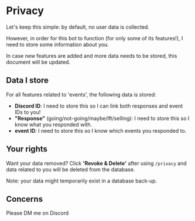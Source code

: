 # Privacy

Let's keep this simple: by default, no user data is collected.

However, in order for this bot to function (for only some of its features!), I need to store some information about you.

In case new features are added and more data needs to be stored, this document will be updated.

## Data I store

For all features related to 'events', the following data is stored:

- **Discord ID**: I need to store this so I can link both responses and event IDs to you!
- **"Response"** (going/not-going/maybe/lft/selling): I need to store this so I know what you responded with. 
- **event ID**: I need to store this so I know which events you responded to.

## Your rights

Want your data removed? Click **'Revoke & Delete'** after using `/privacy` and data related to you will be deleted from the database.

Note: your data might temporarily exist in a database back-up.  

## Concerns

Please DM me on Discord
